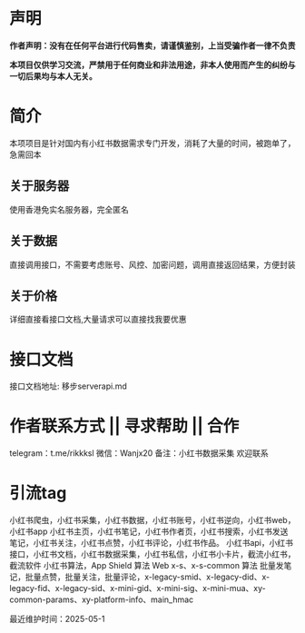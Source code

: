 
# 声明

**作者声明：没有在任何平台进行代码售卖，请谨慎鉴别，上当受骗作者一律不负责**

**本项目仅供学习交流，严禁用于任何商业和非法用途，非本人使用而产生的纠纷与一切后果均与本人无关。**

# 简介

本项项目是针对国内有小红书数据需求专门开发，消耗了大量的时间，被跑单了，急需回本
## 关于服务器
使用香港免实名服务器，完全匿名
## 关于数据
直接调用接口，不需要考虑账号、风控、加密问题，调用直接返回结果，方便封装
## 关于价格
详细直接看接口文档,大量请求可以直接找我要优惠




# 接口文档

接口文档地址: 移步serverapi.md






# 作者联系方式 || 寻求帮助 || 合作

telegram：t.me/rikkksl
微信：Wanjx20
备注：小红书数据采集
欢迎联系



# 引流tag
小红书爬虫，小红书采集，小红书数据，小红书账号，小红书逆向，小红书web，小红书app
小红书主页，小红书笔记，小红书作者页，小红书搜索，小红书发送笔记，小红书关注，小红书点赞，小红书评论，小红书作品。
小红书api，小红书接口，小红书文档，小红书数据采集，小红书私信，小红书小卡片，截流小红书，截流软件
小红书算法，App Shield 算法 Web x-s、x-s-common 算法
批量发笔记，批量点赞，批量关注，批量评论，x-legacy-smid、x-legacy-did、x-legacy-fid、x-legacy-sid、x-mini-gid、x-mini-sig、x-mini-mua、xy-common-params、xy-platform-info、main_hmac

最近维护时间：2025-05-1
